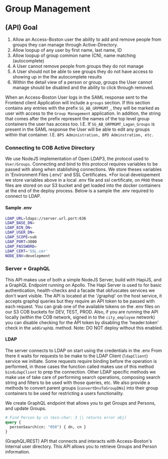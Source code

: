 # Group Management

## (API) Goal

1. Allow an Access-Boston user the ability to add and remove people from groups they can manage through Active-Directory.
2. Allow loopup of any user by first name, last name, ID
3. Allow loopup of group common name (CN), name matching (autocomplete)
4. A User cannot remove people from groups they do not manage
5. A User should not be able to see groups they do not have access to showing up in the the autocomplete results
6. Within the detail view of a person or group, groups the User cannot manage should be disabled and the ability to click through removed.

When an Access-Boston User logs in the SAML response sent to the Frontend client Application will include a `groups` section. If this section contains any entries with the prefix `SG_AB_GRPMGMT_`, they will be marked as user with access to the `Group Management` application. In addition, the string that comes after the prefix represent the names of the top level group containers the user has access too. I.E. If `SG_AB_GRPMGMT_Lagan_Groups` is present in the SAML response the User will be able to edit any groups within that container. I.E. `BPS Administration, BPD Adminstration, etc.`

### Connecting to COB Active Directory

We use NodeJS implementation of Open LDAP3, the protocol used to `User/Groups`. Connecting and bind to this protocol requires variables to be passed with along when stablishing connections. We store theses variables in 'Environment Files (.env)' and SSL Certificates. *For local developement we store variables above in a local .env file and ssl certificate, on `PROD` these files are stored on our S3 bucket and get loaded into the docker containers at the end of the deploy process. Below is a sample the .env required to connect to LDAP.

#### Sample .env

```bash
LDAP_URL=ldaps://server.url.port:636
LDAP_BASE_DN=
LDAP_BIN_DN=
LDAP_USER_DN=
LDAP_SCOPE=sub
LDAP_PORT=3000
LDAP_PASSWORD=
LDAP_CERT='SSL.cer'
NODE_ENV=development
```

### Server + GraphQL

This API makes use of both a simple NodeJS Server, build with HapiJS, and a GraphQL Endpoint running on Apollo. The Hapi Server is used to for basic authentication, health-checks and a facade that obfuscates services we don't want visible. The API is located at the '/graphql' on the host service, it accepts graphql queries but they require an API token to be passed with each request. You can grab one of the available tokens on the .env files on our S3 COB buckets for DEV, TEST, PROD. Also, if you are running the API locally (within the COB network, signed in to the `city_employee` network) you can disable checking for the API token by disabling the 'header.token' check in the `addGraphQL` method. Note: DO NOT deploy without this enabled.

#### LDAP

The server connects to LDAP on start using the credentials in the .env From there it waits for requests to be make to the LDAP Client (`ldapClient`) service we initiate. Some requests require binding before the operation is performed, in those cases the function called makes use of this method `bindLdapClient` to prep the connection. Other LDAP specific methods we make use of take care of performing search operations, composing search string and filters to be used with those queries, etc. We also provide a methods to convert parent groups (`convertDnsToGroupDNs`) into their group containers to be used for restricting a users functionality.

We create GraphQL endpoint that allows you to get Groups and Persons, and update Groups.

```graphql
# Find Person by cn (min-char: 3 || returns error obj)
query {
  personSearch(cn: "050") { dn, cn }
}
```

<!--  -->
<!--  -->
<!--  -->
(GraphQL/REST) API that connects and interacts with Access-Boston's Internal user directory. This API allows you to retrieve Groups and Person information.
